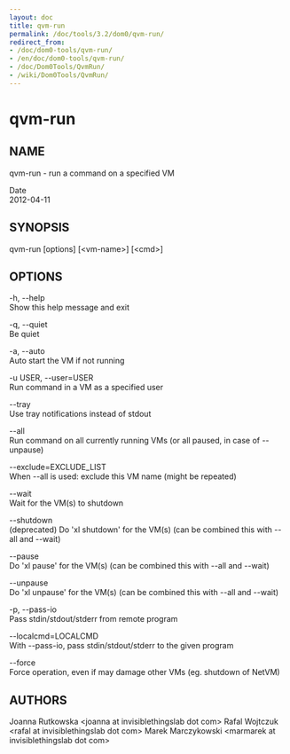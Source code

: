 ```yaml
---
layout: doc
title: qvm-run
permalink: /doc/tools/3.2/dom0/qvm-run/
redirect_from:
- /doc/dom0-tools/qvm-run/
- /en/doc/dom0-tools/qvm-run/
- /doc/Dom0Tools/QvmRun/
- /wiki/Dom0Tools/QvmRun/
---
```


qvm-run
=======

NAME
----

qvm-run - run a command on a specified VM

Date  
2012-04-11

SYNOPSIS
--------

qvm-run [options] [\<vm-name\>] [\<cmd\>]

OPTIONS
-------

-h, --help  
Show this help message and exit

-q, --quiet  
Be quiet

-a, --auto  
Auto start the VM if not running

-u USER, --user=USER  
Run command in a VM as a specified user

--tray  
Use tray notifications instead of stdout

--all  
Run command on all currently running VMs (or all paused, in case of --unpause)

--exclude=EXCLUDE\_LIST  
When --all is used: exclude this VM name (might be repeated)

--wait  
Wait for the VM(s) to shutdown

--shutdown  
(deprecated) Do 'xl shutdown' for the VM(s) (can be combined this with --all and --wait)

--pause  
Do 'xl pause' for the VM(s) (can be combined this with --all and --wait)

--unpause  
Do 'xl unpause' for the VM(s) (can be combined this with --all and --wait)

-p, --pass-io  
Pass stdin/stdout/stderr from remote program

--localcmd=LOCALCMD  
With --pass-io, pass stdin/stdout/stderr to the given program

--force  
Force operation, even if may damage other VMs (eg. shutdown of NetVM)

AUTHORS
-------

Joanna Rutkowska \<joanna at invisiblethingslab dot com\>
Rafal Wojtczuk \<rafal at invisiblethingslab dot com\>
Marek Marczykowski \<marmarek at invisiblethingslab dot com\>
